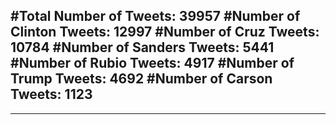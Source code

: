 #Total Number of Tweets: 39957 
#Number of Clinton Tweets: 12997
#Number of Cruz Tweets: 10784
#Number of Sanders Tweets: 5441
#Number of Rubio Tweets: 4917
#Number of Trump Tweets: 4692
#Number of Carson Tweets: 1123
---
---
